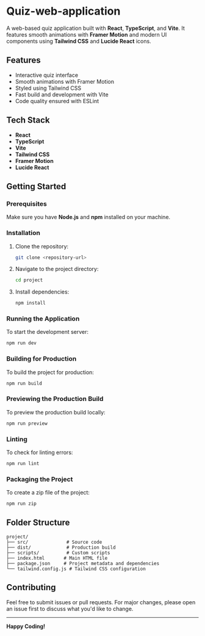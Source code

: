 # Quiz-web-application

A web-based quiz application built with **React**, **TypeScript**, and **Vite**. It features smooth animations with **Framer Motion** and modern UI components using **Tailwind CSS** and **Lucide React** icons.

## Features
- Interactive quiz interface
- Smooth animations with Framer Motion
- Styled using Tailwind CSS
- Fast build and development with Vite
- Code quality ensured with ESLint

## Tech Stack
- **React**
- **TypeScript**
- **Vite**
- **Tailwind CSS**
- **Framer Motion**
- **Lucide React**

## Getting Started

### Prerequisites
Make sure you have **Node.js** and **npm** installed on your machine.

### Installation
1. Clone the repository:
   ```bash
   git clone <repository-url>
   ```
2. Navigate to the project directory:
   ```bash
   cd project
   ```
3. Install dependencies:
   ```bash
   npm install
   ```

### Running the Application
To start the development server:
```bash
npm run dev
```

### Building for Production
To build the project for production:
```bash
npm run build
```

### Previewing the Production Build
To preview the production build locally:
```bash
npm run preview
```

### Linting
To check for linting errors:
```bash
npm run lint
```

### Packaging the Project
To create a zip file of the project:
```bash
npm run zip
```

## Folder Structure
```
project/
├── src/              # Source code
├── dist/             # Production build
├── scripts/          # Custom scripts
├── index.html       # Main HTML file
├── package.json     # Project metadata and dependencies
└── tailwind.config.js # Tailwind CSS configuration
```

## Contributing
Feel free to submit issues or pull requests. For major changes, please open an issue first to discuss what you'd like to change.

---

**Happy Coding!**

